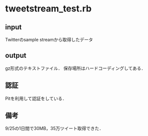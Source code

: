 # tweetstream_test.rb

## input
Twitterのsample streamから取得したデータ
## output
gz形式のテキストファイル．
保存場所はハードコーディングしてある．
## 認証
Pitを利用して認証をしている．

## 備考
9/25の1日間で30MB，35万ツイート取得できた．